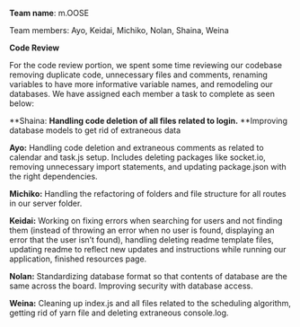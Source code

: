 **Team name**: m.OOSE

Team members: Ayo, Keidai, Michiko, Nolan, Shaina, Weina

**Code Review**

For the code review portion, we spent some time reviewing our codebase removing duplicate code, unnecessary files and comments, renaming variables to have more informative variable names, and remodeling our databases. We have assigned each member a task to complete as seen below:

**Shaina: **Handling code deletion of all files related to login.** **Improving database models to get rid of extraneous data

**Ayo:** Handling code deletion and extraneous comments as related to calendar and task.js setup. Includes deleting packages like socket.io, removing unnecessary import statements, and  updating package.json with the right dependencies.

**Michiko:** Handling the refactoring of folders and file structure for all routes in our server folder.

**Keidai:** Working on fixing errors when searching for users and not finding them (instead of throwing an error when no user is found, displaying an error that the user isn’t found), handling deleting readme template files, updating readme to reflect new updates and instructions while running our application, finished resources page.

**Nolan:** Standardizing database format so that contents of database are the same across the board. Improving security with database access.

**Weina:** Cleaning up index.js and all files related to the scheduling algorithm, getting rid of yarn file and deleting extraneous console.log.
